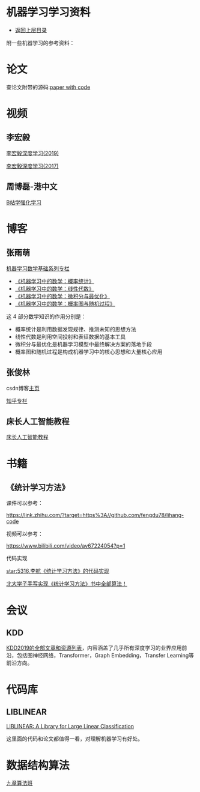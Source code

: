 # 机器学习学习资料

* [返回上层目录](../README.md)



附一些机器学习的参考资料：

# 论文

查论文附带的源码:[paper with code](https://www.paperswithcode.com/)



# 视频

## 李宏毅

[李宏毅深度学习(2019)](https://www.bilibili.com/video/av73798762?from=search&seid=918717604357071716)

[李宏毅深度学习(2017)](https://www.bilibili.com/video/av9770302?p=10)

## 周博磊-港中文

[B站学强化学习](https://zhuanlan.zhihu.com/p/114139619)

# 博客

## 张雨萌

[机器学习数学基础系列专栏](https://blog.csdn.net/weixin_43716250)

* [《机器学习中的数学：概率统计》](https://blog.csdn.net/weixin_43716250/category_10520681.html?spm=1001.2014.3001.5482)
* [《机器学习中的数学：线性代数》](https://blog.csdn.net/weixin_43716250/category_10520685.html?spm=1001.2014.3001.5482)
* [《机器学习中的数学：微积分与最优化》](https://blog.csdn.net/weixin_43716250/category_10520703.html?spm=1001.2014.3001.5482)
* [《机器学习中的数学：概率图与随机过程》](https://blog.csdn.net/weixin_43716250/category_10520707.html?spm=1001.2014.3001.5482)

这 4 部分数学知识的作用分别是：

- 概率统计是利用数据发现规律、推测未知的思想方法
- 线性代数是利用空间投射和表征数据的基本工具
- 微积分与最优化是机器学习模型中最终解决方案的落地手段
- 概率图和随机过程是构成机器学习中的核心思想和大量核心应用

## 张俊林

csdn博客[主页](https://blog.csdn.net/malefactor)

[知乎专栏](https://zhuanlan.zhihu.com/c_188941548)

## 床长人工智能教程

[床长人工智能教程](https://www.captainbed.net/)

# 书籍

## 《统计学习方法》

课件可以参考：

https://link.zhihu.com/?target=https%3A//github.com/fengdu78/lihang-code

视频可以参考：

https://www.bilibili.com/video/av67224054?p=1

代码实现

[star:5316,李航《统计学习方法》的代码实现](https://github.com/fengdu78/lihang-code)

[北大学子手写实现《统计学习方法》书中全部算法！](https://zhuanlan.zhihu.com/p/142139903)

# 会议

## KDD

[KDD2019的全部文章和资源列表](https://zhuanlan.zhihu.com/p/135919198)，内容涵盖了几乎所有深度学习的业界应用前沿，包括图神经网络，Transformer，Graph Embedding，Transfer Learning等前沿方向。

# 代码库

## LIBLINEAR

[LIBLINEAR: A Library for Large Linear Classification](https://www.csie.ntu.edu.tw/~cjlin/papers/liblinear.pdf)

这里面的代码和论文都值得一看，对理解机器学习有好处。



# 数据结构算法

[九章算法班](https://www.jiuzhang.com/course/71/?utm_source=sc-zhihu-lm0604)

